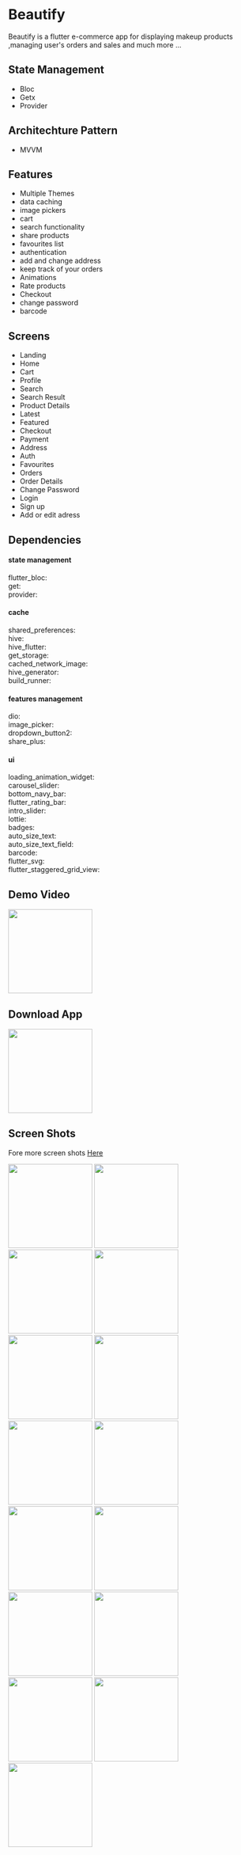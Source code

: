 # Beautify
Beautify is a flutter e-commerce app for displaying makeup products ,managing user's orders and sales and much more ...


## State Management
- Bloc
- Getx
- Provider

## Architechture Pattern
- MVVM

## Features
- Multiple Themes 
- data caching 
- ️image pickers 
- cart 
- search functionality 
- share products 
- favourites list 
- authentication 
- add and change address 
- keep track of your orders
- Animations 
- Rate products
- Checkout
- change password
- barcode

## Screens
- Landing 
- Home
- Cart
- Profile
- ️Search
- Search Result
- Product Details
- Latest
- Featured
- Checkout
- Payment
- Address
- Auth
- Favourites
- Orders
- Order Details
- Change Password
- Login
- Sign up
- Add or edit adress

## Dependencies

#### state management
flutter_bloc:       
get:        
provider:       

#### cache
shared_preferences:     
hive:       
hive_flutter:       
get_storage:        
cached_network_image:       
hive_generator:     
build_runner:       


#### features management
dio:     
image_picker:       
dropdown_button2:       
share_plus:     


#### ui
loading_animation_widget:       
carousel_slider:        
bottom_navy_bar:        
flutter_rating_bar:     
intro_slider:       
lottie:     
badges:     
auto_size_text:     
auto_size_text_field:    
barcode:        
flutter_svg:        
flutter_staggered_grid_view:       

## Demo Video
<a href="https://youtu.be/g5LlurmEySM"><img src="https://upload.wikimedia.org/wikipedia/commons/thumb/e/e1/Logo_of_YouTube_%282015-2017%29.svg/2560px-Logo_of_YouTube_%282015-2017%29.svg.png" width="170"></img></a>

## Download App
<a href="https://github.com/mo7amedaliEbaid/beautify/releases/download/v1.0.0/beautify.apk"><img src="https://playerzon.com/asset/download.png" width="170"></img></a>


## Screen Shots
Fore more screen shots [Here](https://github.com/mo7amedaliEbaid/beautify/blob/c4a408d1fbbaa2536a3c3a167b1ab08365e36c77/updated_screenshots)
<br />
<p float="left">
<img src="" width="170" />
   <img src="https://github.com/mo7amedaliEbaid/beautify/blob/c4a408d1fbbaa2536a3c3a167b1ab08365e36c77/updated_screenshots/landingdark.jpg" width="170" />
   <img src="https://github.com/mo7amedaliEbaid/beautify/blob/c4a408d1fbbaa2536a3c3a167b1ab08365e36c77/updated_screenshots/landing.jpg" width="170" />
   <img src="https://github.com/mo7amedaliEbaid/beautify/blob/cd3e7aa4116c8173a4407e689d3bfa6776137868/updated_screenshots/homedark.jpg" width="170" />
   <img src="https://github.com/mo7amedaliEbaid/beautify/blob/cd3e7aa4116c8173a4407e689d3bfa6776137868/updated_screenshots/homelight.jpg" width="170" />
   <img src="https://github.com/mo7amedaliEbaid/beautify/blob/cd3e7aa4116c8173a4407e689d3bfa6776137868/updated_screenshots/latestlight.jpg" width="170" />
   <img src="https://github.com/mo7amedaliEbaid/beautify/blob/cd3e7aa4116c8173a4407e689d3bfa6776137868/updated_screenshots/featureddark.jpg" width="170" />
   <img src="https://github.com/mo7amedaliEbaid/beautify/blob/cd3e7aa4116c8173a4407e689d3bfa6776137868/updated_screenshots/searchdark.jpg" width="170" />
   <img src="https://github.com/mo7amedaliEbaid/beautify/blob/cd3e7aa4116c8173a4407e689d3bfa6776137868/updated_screenshots/searchresultdark.jpg" width="170" />
   <img src="https://github.com/mo7amedaliEbaid/beautify/blob/ab41b3045bda1a71646d9a0fc4459174077382bc/updated_screenshots/cartdark.jpg" width="170" />
   <img src="https://github.com/mo7amedaliEbaid/beautify/blob/ab41b3045bda1a71646d9a0fc4459174077382bc/updated_screenshots/cartlight.jpg" width="170" />
   <img src="https://github.com/mo7amedaliEbaid/beautify/blob/37395dabb92d19d504be3857cc51f1b7acbf8bf1/updated_screenshots/checkoutl.jpg" width="170" />
   <img src="https://github.com/mo7amedaliEbaid/beautify/blob/c4a408d1fbbaa2536a3c3a167b1ab08365e36c77/updated_screenshots/profile2.jpg" width="170" />
   <img src="https://github.com/mo7amedaliEbaid/beautify/blob/c4a408d1fbbaa2536a3c3a167b1ab08365e36c77/updated_screenshots/payment.jpg" width="170" />
   <img src="https://github.com/mo7amedaliEbaid/beautify/blob/c4a408d1fbbaa2536a3c3a167b1ab08365e36c77/updated_screenshots/orderdetails.jpg" width="170" />
</p>
